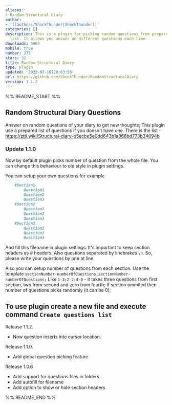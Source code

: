 ```yaml
---
aliases:
- Random Structural Diary
author:
- '[[authors/ShockThunder|ShockThunder]]'
categories: []
description: This is a plugin for picking random questions from prepared question
  list. It allows you answer on different questions each time.
downloads: 6969
mobile: true
number: 275
stars: 32
title: Random Structural Diary
type: plugin
updated: '2022-07-16T20:03:56'
url: https://github.com/ShockThunder/RandomStructuralDiary
version: 1.1.2
---
```


%% README_START %%

## Random Structural Diary Questions
Answer on random questions of your diary to get new thoughts;
This plugin use a prepared list of questions if you doesn't have one.
There is the list - https://zttl.wiki/Structural-diary-b5ecbe5e0dd643b1a868bd773b34094b
### Update 1.1.0
Now by default plugin picks number of question from the whole file.
You can change this behaviour to old style in plugin settings.

You can setup your own questions for example
```markdown
    #Section1
        Question1
        Question2
        Question3
    #Section2
        Question1
        Question2
        Question3
    #Section3
        Question1
        Question2
        Question3
```
And fill this filename in plugin settings.
It's important to keep section headers as # headers.
Also questions separated by linebrakes `\n`. So, please write your questions
by one at line.

Also you can setup number of questions from each section.
Use the template 
`sectionNumber-numberOfQuestions;sectionNumber-numberOfQuestions;`
Like `1-3;2-2;4-0` - it takes three questions from first section, two from second and zero from fourth;
If section ommited then number of questions picks randomly (it can be 0);

To use plugin create a new file and execute command
`Create questions list`
---

Release 1.1.2.
- Now question inserts into cursor location.

Release 1.1.0.
- Add global question picking feature

Release 1.0.6
 - Add support for questions files in folders
 - Add autofill for filename
 - Add option to show or hide section headers





%% README_END %%